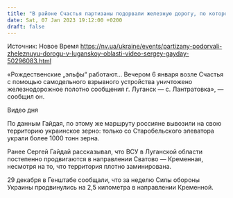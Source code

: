 ```yaml
---
title: "В районе Счастья партизаны подорвали железную дорогу, по которой оккупанты перевозили технику — Гайдай"
date: Sat, 07 Jan 2023 19:12:00 +0200
draft: false
---
```

Источник: Новое Время https://nv.ua/ukraine/events/partizany-podorvali-zheleznuyu-dorogu-v-luganskoy-oblasti-video-sergey-gayday-50296083.html


«Рождественские „эльфы“ работают… Вечером 6 января возле Счастья с помощью самодельного взрывного устройства уничтожено железнодорожное полотно сообщения г. Луганск — с. Лантратовка», — сообщил он.

 Видео дня   

По данным Гайдая, по этому же маршруту россияне вывозили на свою территорию украинское зерно: только со Старобельского элеватора украли более 1000 тонн зерна.

Ранее Сергей Гайдай рассказывал, что ВСУ в Луганской области постепенно продвигаются в направлении Сватово — Кременная, несмотря на то, что территория плотно заминирована.

29 декабря в Генштабе сообщали, что за неделю Силы обороны Украины продвинулись на 2,5 километра в направлении Кременной.
